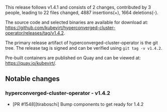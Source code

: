This release follows v1.4.1 and consists of 2 changes, contributed by 3 people, leading to 22 files changed, 4887 insertions(+), 1664 deletions(-).

The source code and selected binaries are available for download at: https://github.com/kubevirt/hyperconverged-cluster-operator/releases/tag/v1.4.2.

The primary release artifact of hyperconverged-cluster-operator is the git tree. The release tag is
signed and can be verified using `git tag -v v1.4.2`.

Pre-built containers are published on Quay and can be viewed at: <https://quay.io/kubevirt/>.

Notable changes
---------------

### hyperconverged-cluster-operator - v1.4.2
- [PR #1548][tiraboschi] Bump components to get ready for 1.4.2

